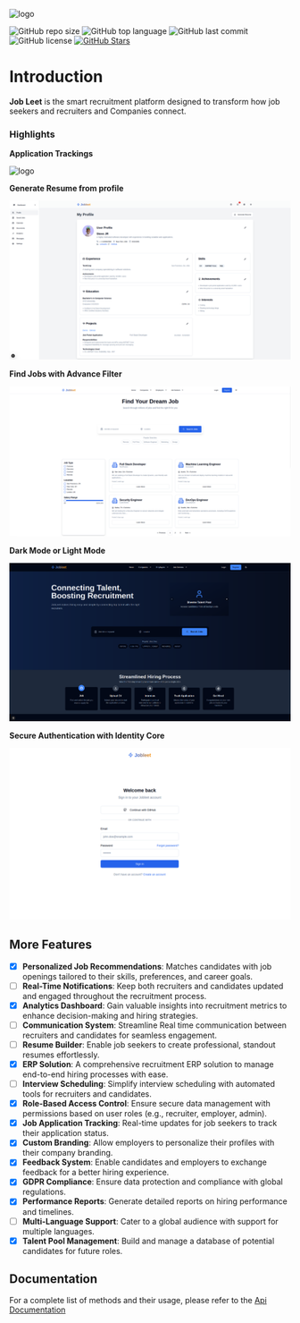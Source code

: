 
![logo](https://github.com/nixhantb/Recruitment-erp/blob/main/docs/assets/logo.png?raw=true)


![GitHub repo size](https://img.shields.io/github/repo-size/nixhantb/jobleet-ui?style=flat-square)
![GitHub top language](https://img.shields.io/github/languages/top/nixhantb/jobleet-ui?color=orange&style=flat-square)
![GitHub last commit](https://img.shields.io/github/last-commit/nixhantb/jobleet-ui?color=success&style=flat-square)
![GitHub license](https://img.shields.io/badge/license-GPL%20%2B%20CE-FFFF00?style=flat-square)
[![GitHub Stars](https://img.shields.io/github/stars/nixhantb/jobleet-ui?label=GitHub%20stars&style=social)](https://github.com/nixhantb/jobleet-ui/stargazers/)

# Introduction
**Job Leet** is the smart recruitment platform designed to transform how job seekers and recruiters and Companies connect.  

### Highlights

**Application Trackings**

![logo](https://github.com/nixhantb/Recruitment-erp/blob/main/docs/assets/dashboard.png?raw=true)

**Generate Resume from profile**

![logo](/app/assets/seekersPage.png)

**Find Jobs with Advance Filter**

![logo](/app/assets/JobsPage.png)

**Dark Mode or Light Mode**

![logo](/app/assets/darkMode.png)

**Secure Authentication with Identity Core**

![logo](/app/assets/auth.png)


## **More Features**


- [x] **Personalized Job Recommendations**: Matches candidates with job openings tailored to their skills, preferences, and career goals.
- [ ] **Real-Time Notifications**: Keep both recruiters and candidates updated and engaged throughout the recruitment process.
- [x] **Analytics Dashboard**: Gain valuable insights into recruitment metrics to enhance decision-making and hiring strategies.
- [ ] **Communication System**: Streamline Real time communication between recruiters and candidates for seamless engagement.
- [ ] **Resume Builder**: Enable job seekers to create professional, standout resumes effortlessly.
- [x] **ERP Solution**: A comprehensive recruitment ERP solution to manage end-to-end hiring processes with ease.
- [ ] **Interview Scheduling**: Simplify interview scheduling with automated tools for recruiters and candidates.
- [x] **Role-Based Access Control**: Ensure secure data management with permissions based on user roles (e.g., recruiter, employer, admin).
- [x] **Job Application Tracking**: Real-time updates for job seekers to track their application status.
- [x] **Custom Branding**: Allow employers to personalize their profiles with their company branding.
- [x] **Feedback System**: Enable candidates and employers to exchange feedback for a better hiring experience.
- [x] **GDPR Compliance**: Ensure data protection and compliance with global regulations.
- [x] **Performance Reports**: Generate detailed reports on hiring performance and timelines.
- [ ] **Multi-Language Support**: Cater to a global audience with support for multiple languages.
- [x] **Talent Pool Management**: Build and manage a database of potential candidates for future roles.

## Documentation

For a complete list of methods and their usage, please refer to the [Api Documentation](https://nixhantb.github.io/Job-Leet-core-recruitment-agency/)